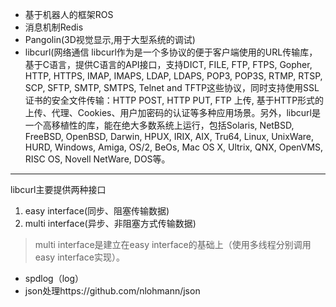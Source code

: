 - 基于机器人的框架ROS
- 消息机制Redis
- Pangolin(3D视觉显示,用于大型系统的调试)
- libcurl(网络通信
libcurl作为是一个多协议的便于客户端使用的URL传输库，基于C语言，提供C语言的API接口，支持DICT, FILE, FTP, FTPS, Gopher, HTTP, HTTPS, IMAP, IMAPS, LDAP, LDAPS, POP3, POP3S, RTMP, RTSP, SCP, SFTP, SMTP, SMTPS, Telnet and TFTP这些协议，同时支持使用SSL证书的安全文件传输：HTTP POST, HTTP PUT, FTP 上传, 基于HTTP形式的上传、代理、Cookies、用户加密码的认证等多种应用场景。另外，libcurl是一个高移植性的库，能在绝大多数系统上运行，包括Solaris, NetBSD, FreeBSD, OpenBSD, Darwin, HPUX, IRIX, AIX, Tru64, Linux, UnixWare, HURD, Windows, Amiga, OS/2, BeOs, Mac OS X, Ultrix, QNX, OpenVMS, RISC OS, Novell NetWare, DOS等。
---
libcurl主要提供两种接口
1. easy interface(同步、阻塞传输数据)
2. multi interface(异步、非阻塞方式传输数据)
> multi interface是建立在easy interface的基础上（使用多线程分别调用easy interface实现）。
- spdlog（log）
- json处理https://github.com/nlohmann/json